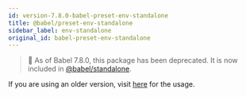 ```yaml
---
id: version-7.8.0-babel-preset-env-standalone
title: @babel/preset-env-standalone
sidebar_label: env-standalone
original_id: babel-preset-env-standalone
---
```


> 🚨 As of Babel 7.8.0, this package has been deprecated. It is now included in [@babel/standalone](standalone.md#usage).

If you are using an older version, visit [here](https://babeljs.io/docs/en/7.7.0/babel-preset-env-standalone) for the usage.

